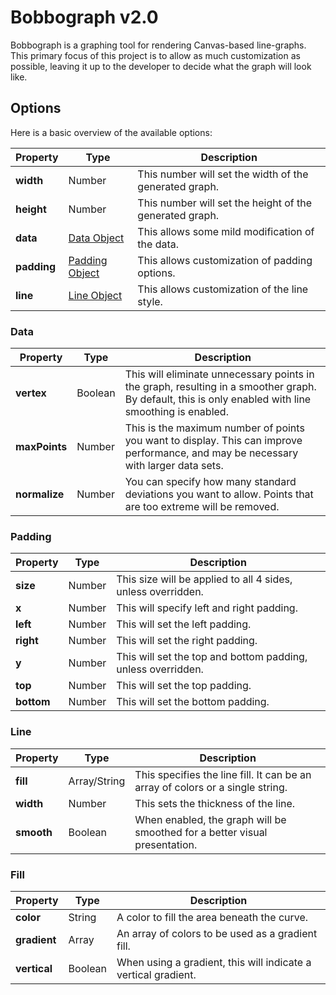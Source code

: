 # Bobbograph v2.0

Bobbograph is a graphing tool for rendering Canvas-based line-graphs.  This primary focus of this project is to allow as much customization as possible, leaving it up to
the developer to decide what the graph will look like.

## Options

Here is a basic overview of the available options:

Property    | Type                       | Description
--------    | ----                       | -----------
**width**   | Number                     | This number will set the width of the generated graph.
**height**  | Number                     | This number will set the height of the generated graph.
**data**    | [Data Object](#data)       | This allows some mild modification of the data.
**padding** | [Padding Object](#padding) | This allows customization of padding options.
**line**    | [Line Object](#line)       | This allows customization of the line style.

### Data
Property      | Type    | Description
--------      | ----    | -----------
**vertex**    | Boolean | This will eliminate unnecessary points in the graph, resulting in a smoother graph.  By default, this is only enabled with line smoothing is enabled.
**maxPoints** | Number  | This is the maximum number of points you want to display.  This can improve performance, and may be necessary with larger data sets.
**normalize** | Number  | You can specify how many standard deviations you want to allow.  Points that are too extreme will be removed.

### Padding 
Property   | Type   | Description
--------   | ----   | -----------
**size**   | Number | This size will be applied to all 4 sides, unless overridden.
**x**      | Number | This will specify left and right padding.
**left**   | Number | This will set the left padding.
**right**  | Number | This will set the right padding.
**y**      | Number | This will set the top and bottom padding, unless overridden.
**top**    | Number | This will set the top padding.
**bottom** | Number | This will set the bottom padding.

### Line 
Property   | Type         | Description
--------   | ----         | -----------
**fill**   | Array/String | This specifies the line fill.  It can be an array of colors or a single string.
**width**  | Number       | This sets the thickness of the line.
**smooth** | Boolean      | When enabled, the graph will be smoothed for a better visual presentation.

### Fill
Property     | Type    | Description
--------     | ----    | -----------
**color**    | String  | A color to fill the area beneath the curve.
**gradient** | Array   | An array of colors to be used as a gradient fill.
**vertical** | Boolean | When using a gradient, this will indicate a vertical gradient.
